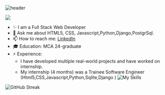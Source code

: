 ![header](https://capsule-render.vercel.app/api?type=waving&color=auto&height=300&section=header&text=Akshaya%20KS&fontSize=90&animation=fadeIn&fontAlignY=30&desc=I%20am%20a%20Full%20Stack%20Web%20Developer&descAlignY=51&descAlign=62)
<!-- https://github.com/kyechan99/capsule-render -->
![](https://komarev.com/ghpvc/?username=ksakshaya-coder&style=flat-square)
- ✨ I am a Full Stack Web Developer
- 💬 Ask me about HTML5, CSS, Javascript,Python,Django,PostgrSql.
- 📫 How to reach me: [LinkedIn](https://www.linkedin.com/in/akshaya-ks-19b025231/)
- 🎓 Education: MCA 24-graduate
- ⚡ Experience: 
  - I have developed multiple real-world projects and have worked on internship. 
  - My  internship (4 months) was a Trainee Software Engineer (Html5,CSS,Javascript,Python,Sqlite,Django )
![My Skills](https://skillicons.dev/icons?i=js,html,css,python,django,bootstrap,postgresql,git,vscode)
<!-- https://github.com/tandpfun/skill-icons -->

![GitHub Streak](https://github-readme-streak-stats.herokuapp.com/?user=ksakshaya-coder&theme=dark) 





<!-- https://github.com/DenverCoder1/github-readme-streak-stats -->





